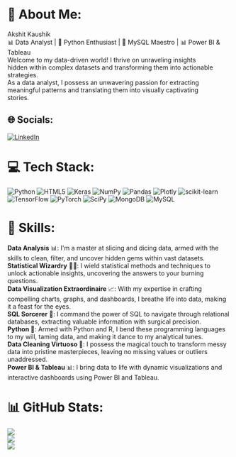 # 💫 About Me:
Akshit Kaushik<br>📊 Data Analyst | 🐍 Python Enthusiast | 💾 MySQL Maestro | 📊 Power BI & Tableau <br>Welcome to my data-driven world! I thrive on unraveling insights <br>hidden within complex datasets and transforming them into actionable <br>strategies. <br>As a data analyst, I possess an unwavering passion for extracting <br>meaningful patterns and translating them into visually captivating <br>stories.


## 🌐 Socials:
[![LinkedIn](https://img.shields.io/badge/LinkedIn-%230077B5.svg?logo=linkedin&logoColor=white)](https://linkedin.com/in/https://www.linkedin.com/in/akshit-kaushik-214468188/) 

# 💻 Tech Stack:
![Python](https://img.shields.io/badge/python-3670A0?style=flat&logo=python&logoColor=ffdd54) ![HTML5](https://img.shields.io/badge/html5-%23E34F26.svg?style=flat&logo=html5&logoColor=white) ![Keras](https://img.shields.io/badge/Keras-%23D00000.svg?style=flat&logo=Keras&logoColor=white) ![NumPy](https://img.shields.io/badge/numpy-%23013243.svg?style=flat&logo=numpy&logoColor=white) ![Pandas](https://img.shields.io/badge/pandas-%23150458.svg?style=flat&logo=pandas&logoColor=white) ![Plotly](https://img.shields.io/badge/Plotly-%233F4F75.svg?style=flat&logo=plotly&logoColor=white) ![scikit-learn](https://img.shields.io/badge/scikit--learn-%23F7931E.svg?style=flat&logo=scikit-learn&logoColor=white) ![TensorFlow](https://img.shields.io/badge/TensorFlow-%23FF6F00.svg?style=flat&logo=TensorFlow&logoColor=white) ![PyTorch](https://img.shields.io/badge/PyTorch-%23EE4C2C.svg?style=flat&logo=PyTorch&logoColor=white) ![SciPy](https://img.shields.io/badge/SciPy-%230C55A5.svg?style=flat&logo=scipy&logoColor=%white) ![MongoDB](https://img.shields.io/badge/MongoDB-%234ea94b.svg?style=flat&logo=mongodb&logoColor=white) ![MySQL](https://img.shields.io/badge/mysql-%2300f.svg?style=flat&logo=mysql&logoColor=white)
# 🚀 Skills:
<b>Data Analysis</b> 📊: I'm a master at slicing and dicing data, armed with the skills to clean, filter, and uncover hidden gems within vast datasets.<br>
<b>Statistical Wizardry</b> 🧙‍♂️: I wield statistical methods and techniques to unlock actionable insights, uncovering the answers to your burning questions.<br>
<b>Data Visualization Extraordinaire</b> 📈: With my expertise in crafting compelling charts, graphs, and dashboards, I breathe life into data, making it a feast for the eyes.<br>
<b>SQL Sorcerer</b> 💾: I command the power of SQL to navigate through relational databases, extracting valuable information with surgical precision.<br>
<b>Python </b> 🐍: Armed with Python and R, I bend these programming languages to my will, taming data, and making it dance to my analytical tunes.<br>
<b>Data Cleaning Virtuoso </b>🧹: I possess the magical touch to transform messy data into pristine masterpieces, leaving no missing values or outliers unaddressed.<br>
<b>Power BI & Tableau </b>📊: I bring data to life with dynamic visualizations and interactive dashboards using Power BI and Tableau.<br>




# 📊 GitHub Stats:
![](https://github-readme-stats.vercel.app/api?username=AkshitKaushik99&theme=onedark&hide_border=false&include_all_commits=false&count_private=false)<br/>
![](https://github-readme-streak-stats.herokuapp.com/?user=AkshitKaushik99&theme=onedark&hide_border=false)<br/>
![](https://github-readme-stats.vercel.app/api/top-langs/?username=AkshitKaushik99&theme=onedark&hide_border=false&include_all_commits=false&count_private=false&layout=compact)
